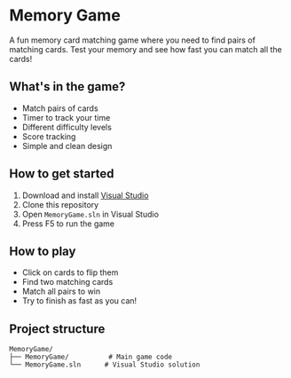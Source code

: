 # Memory Game

A fun memory card matching game where you need to find pairs of matching cards. Test your memory and see how fast you can match all the cards!

## What's in the game?
- Match pairs of cards
- Timer to track your time
- Different difficulty levels
- Score tracking
- Simple and clean design

## How to get started
1. Download and install [Visual Studio](https://visualstudio.microsoft.com/)
2. Clone this repository
3. Open `MemoryGame.sln` in Visual Studio
4. Press F5 to run the game

## How to play
- Click on cards to flip them
- Find two matching cards
- Match all pairs to win
- Try to finish as fast as you can!

## Project structure
```
MemoryGame/
├── MemoryGame/          # Main game code
└── MemoryGame.sln      # Visual Studio solution
```
